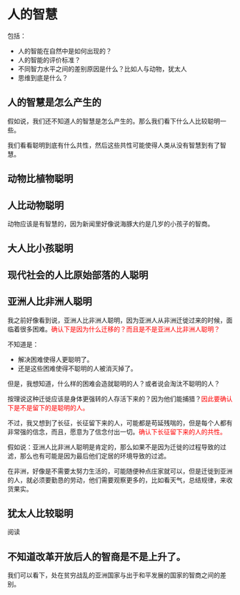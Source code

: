# 人的智慧

包括：

- 人的智能在自然中是如何出现的？
- 人的智能的评价标准？
- 不同智力水平之间的差别原因是什么？比如人与动物，犹太人
- 思维到底是什么？


## 人的智慧是怎么产生的

假如说，我们还不知道人的智慧是怎么产生的。那么我们看下什么人比较聪明一些。

我们看看聪明到底有什么共性，然后这些共性可能使得人类从没有智慧到有了智慧。

## 动物比植物聪明




## 人比动物聪明

动物应该是有智慧的，因为新闻里好像说海豚大约是几岁的小孩子的智商。


## 大人比小孩聪明




## 现代社会的人比原始部落的人聪明


## 亚洲人比非洲人聪明


我之前好像看到说，亚洲人比非洲人聪明，因为亚洲人从非洲迁徙过来的时候，面临着很多困难。<span style="color:red;">确认下是因为什么迁移的？而且是不是亚洲人比非洲人聪明？</span>

不知道是：

- 解决困难使得人更聪明了。
- 还是这些困难使得不聪明的人被消灭掉了。


但是，我想知道，什么样的困难会造就聪明的人？或者说会淘汰不聪明的人？

按理说这种迁徙应该是身体更强转的人存活下来的？因为他们能捕猎？<span style="color:red;">因此要确认下是不是留下的是聪明的人。</span>

不过，我又想到了长征，长征留下来的人，可能都是苟延残喘的，但是每个人都有非常强的信念，而且，愿意为了信念付出一切。<span style="color:red;">确认下长征留下来的人的共性。</span>



假如说：亚洲人比非洲人聪明是肯定的，那么如果不是因为迁徙的过程导致的过滤，那么也有可能是因为最后他们定居的环境导致的过滤。

在非洲，好像是不需要太努力生活的，可能随便种点庄家就可以，但是迁徙到亚洲的人，就必须要勤恳的劳动，他们需要观察更多的，比如看天气，总结规律，来收货果实。




## 犹太人比较聪明

阅读




## 不知道改革开放后人的智商是不是上升了。

我们可以看下，处在贫穷战乱的亚洲国家与出于和平发展的国家的智商之间的差别。
